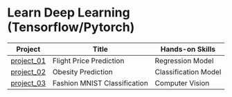 # Learn Deep Learning (Tensorflow/Pytorch)

| Project | Title | Hands-on Skills |
| ------------- | ------------- | ------------- |
| [project_01](project_01) | Flight Price Prediction | Regression Model |
| [project_02](project_02) | Obesity Prediction | Classification Model |
| [project_03](project_03) | Fashion MNIST Classification | Computer Vision |
